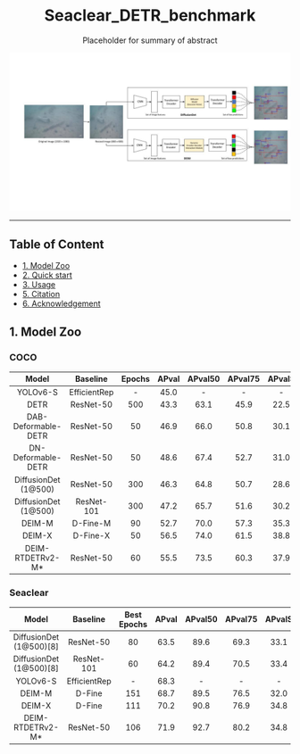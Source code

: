 <h1 align = "center"> Seaclear_DETR_benchmark </h1>

<p align = "center"> Placeholder for summary of abstract </p>

<img src = "misc/flowchart.jpg">

<hr>

## Table of Content   

* [1. Model Zoo](https://github.com/varnan6/Seaclear_DETR_benchmark?tab=readme-ov-file#1-model-zoo)
* [2. Quick start](https://github.com/varnan6/Seaclear_DETR_benchmark?tab=readme-ov-file#2-quick-start)
* [3. Usage](https://github.com/varnan6/Seaclear_DETR_benchmark?tab=readme-ov-file#3-usage)
* [5. Citation](https://github.com/varnan6/Seaclear_DETR_benchmark?tab=readme-ov-file#5-citation)
* [6. Acknowledgement](https://github.com/varnan6/Seaclear_DETR_benchmark?tab=readme-ov-file#6-acknowledgement)

## 1. Model Zoo

### COCO
| Model                   | Baseline     | Epochs | APval | APval50 | APval75 | APvalS | APvalM | APvalL | Config |
| :---------------------: | :----------: | :----: | :---: | :-----: | :-----: | :----: | :----: | :----: | :----: |
| YOLOv6-S                | EfficientRep | -      | 45.0  |   -     |   -     |   -    |   -    |   -    | - |
| DETR                    | ResNet-50    | 500    | 43.3  | 63.1    | 45.9    | 22.5   | 47.3   | 61.1   | - |
| DAB-Deformable-DETR     | ResNet-50    | 50     | 46.9  | 66.0    | 50.8    | 30.1   | 50.4   | 62.5   | - |
| DN-Deformable-DETR      | ResNet-50    | 50     | 48.6  | 67.4    | 52.7    | 31.0   | 52.0   | 63.7   | - |
| DiffusionDet (1@500)    | ResNet-50    | 300    | 46.3  | 64.8    | 50.7    | 28.6   | 49.0   | 62.1   | [yml](https://github.com/varnan6/DiffusionDet/blob/46bfd87c255267a7702f920575a0b49570439cad/configs/diffdet.coco.res50.yaml) |
| DiffusionDet (1@500)    | ResNet-101   | 300    | 47.2  | 65.7    | 51.6    | 30.2   | 50.2   | 62.7   | [yml](https://github.com/varnan6/DiffusionDet/blob/46bfd87c255267a7702f920575a0b49570439cad/configs/diffdet.coco.res101.yaml) |
| DEIM-M                  | D-Fine-M     | 90     | 52.7  | 70.0    | 57.3    | 35.3   | 56.7   | 69.5   | [yml](https://github.com/Intellindust-AI-Lab/DEIM/blob/main/configs/deim_dfine/deim_hgnetv2_m_coco.yml) |
| DEIM-X                  | D-Fine-X     | 50     | 56.5  | 74.0    | 61.5    | 38.8   | 61.4   | 74.2   | [yml](https://github.com/Intellindust-AI-Lab/DEIM/blob/main/configs/deim_dfine/deim_hgnetv2_x_coco.yml) |
| DEIM-RTDETRv2-M*        | ResNet-50    | 60     | 55.5  | 73.5    | 60.3    | 37.9   | 59.9   | 73.0   | [yml](https://github.com/Intellindust-AI-Lab/DEIM/blob/main/configs/deim_rtdetrv2/deim_r50vd_60e_coco.yml) |

### Seaclear
| Model                   | Baseline     | Best Epochs | APval | APval50 | APval75 | APvalS | APvalM | APvalL | Config |
| :---------------------: | :----------: | :---------: | :---: | :-----: | :-----: | :----: | :----: | :----: | :----: |
| DiffusionDet (1@500)[8] | ResNet-50    | 80          | 63.5  | 89.6    | 69.3    | 33.1   | 47.9   | 69.7   | [yml](https://github.com/varnan6/DiffusionDet/blob/46bfd87c255267a7702f920575a0b49570439cad/configs/diffdet.seaclear.res50.yaml) |
| DiffusionDet (1@500)[8] | ResNet-101   | 60          | 64.2  | 89.4    | 70.5    | 33.4   | 48.4   | 70.2   | [yml](https://github.com/varnan6/DiffusionDet/blob/46bfd87c255267a7702f920575a0b49570439cad/configs/diffdet.seaclear.res101.yaml) |
| YOLOv6-S                | EfficientRep | -           | 68.3  |   -     |   -     |   -    |   -    |   -    | - |
| DEIM-M                  | D-Fine       | 151         | 68.7  | 89.5    | 76.5    | 32.0   | 56.2   | 75.2   | [yml](https://github.com/varnan6/DEIM/blob/ca9b11a0b65b926a7e80283d0cb5e13f396b598c/configs/deim_dfine/deim_hgnetv2_m_seaclear.yml) |
| DEIM-X                  | D-Fine       | 111         | 70.2  | 90.8    | 76.9    | 34.8   | 57.3   | 77.4   | [yml](https://github.com/varnan6/DEIM/blob/ca9b11a0b65b926a7e80283d0cb5e13f396b598c/configs/deim_dfine/deim_hgnetv2_x_seaclear.yml) |
| DEIM-RTDETRv2-M*        | ResNet-50    | 106         | 71.9  | 92.7    | 80.2    | 34.8   | 57.6   | 77.8   | [yml](https://github.com/varnan6/DEIM/blob/ca9b11a0b65b926a7e80283d0cb5e13f396b598c/configs/deim_rtdetrv2/deim_r50vd_m_60e_seaclear.yml) |
